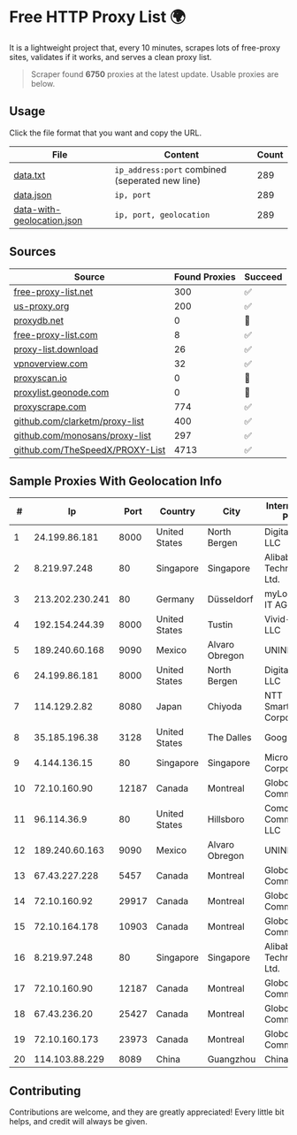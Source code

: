 
# Free HTTP Proxy List 🌍

It is a lightweight project that, every 10 minutes, scrapes lots of free-proxy sites, validates if it works, and serves a clean proxy list.


> Scraper found **6750** proxies at the latest update. Usable proxies are below.

## Usage

Click the file format that you want and copy the URL.


|File|Content|Count|
|----|-------|-----|
|[data.txt](https://raw.githubusercontent.com/themiralay/Proxy-List-World/master/data.txt)|`ip_address:port` combined (seperated new line)|289|
|[data.json](https://raw.githubusercontent.com/themiralay/Proxy-List-World/master/data.json)|`ip, port`|289|
|[data-with-geolocation.json](https://raw.githubusercontent.com/themiralay/Proxy-List-World/master/data-with-geolocation.json)|`ip, port, geolocation`|289|

## Sources

|Source|Found Proxies|Succeed|
|------|-------------|-------|
|[free-proxy-list.net](https://free-proxy-list.net)|300|✅|
|[us-proxy.org](https://www.us-proxy.org)|200|✅|
|[proxydb.net](http://proxydb.net)|0|🚫|
|[free-proxy-list.com](https://free-proxy-list.com/?page=&port=&type%5B%5D=http&type%5B%5D=https&up_time=0&search=Search)|8|✅|
|[proxy-list.download](https://www.proxy-list.download/HTTP)|26|✅|
|[vpnoverview.com](https://vpnoverview.com/privacy/anonymous-browsing/free-proxy-servers)|32|✅|
|[proxyscan.io](https://www.proxyscan.io)|0|🚫|
|[proxylist.geonode.com](https://proxylist.geonode.com/api/proxy-list?limit=300&page=1&sort_by=lastChecked&sort_type=desc&protocols=http,https)|0|🚫|
|[proxyscrape.com](https://api.proxyscrape.com/v2/?request=displayproxies&protocol=http&timeout=10000&country=all&ssl=all&anonymity=all)|774|✅|
|[github.com/clarketm/proxy-list](https://raw.githubusercontent.com/clarketm/proxy-list/master/proxy-list-raw.txt)|400|✅|
|[github.com/monosans/proxy-list](https://raw.githubusercontent.com/monosans/proxy-list/main/proxies/http.txt)|297|✅|
|[github.com/TheSpeedX/PROXY-List](https://raw.githubusercontent.com/TheSpeedX/PROXY-List/master/http.txt)|4713|✅|


## Sample Proxies With Geolocation Info

|#|Ip|Port|Country|City|Internet Service Provider|
|-|--|----|-------|----|-------------------------|
|1|24.199.86.181|8000|United States|North Bergen|DigitalOcean, LLC|
|2|8.219.97.248|80|Singapore|Singapore|Alibaba (US) Technology Co., Ltd.|
|3|213.202.230.241|80|Germany|Düsseldorf|myLoc managed IT AG|
|4|192.154.244.39|8000|United States|Tustin|Vivid-hosting LLC|
|5|189.240.60.168|9090|Mexico|Alvaro Obregon|UNINET|
|6|24.199.86.181|8000|United States|North Bergen|DigitalOcean, LLC|
|7|114.129.2.82|8080|Japan|Chiyoda|NTT SmartConnect Corporation|
|8|35.185.196.38|3128|United States|The Dalles|Google LLC|
|9|4.144.136.15|80|Singapore|Singapore|Microsoft Corporation|
|10|72.10.160.90|12187|Canada|Montreal|GloboTech Communications|
|11|96.114.36.9|80|United States|Hillsboro|Comcast Cable Communications, LLC|
|12|189.240.60.163|9090|Mexico|Alvaro Obregon|UNINET|
|13|67.43.227.228|5457|Canada|Montreal|GloboTech Communications|
|14|72.10.160.92|29917|Canada|Montreal|GloboTech Communications|
|15|72.10.164.178|10903|Canada|Montreal|GloboTech Communications|
|16|8.219.97.248|80|Singapore|Singapore|Alibaba (US) Technology Co., Ltd.|
|17|72.10.160.90|12187|Canada|Montreal|GloboTech Communications|
|18|67.43.236.20|25427|Canada|Montreal|GloboTech Communications|
|19|72.10.160.173|23973|Canada|Montreal|GloboTech Communications|
|20|114.103.88.229|8089|China|Guangzhou|Chinanet|



## Contributing

Contributions are welcome, and they are greatly appreciated! Every
little bit helps, and credit will always be given.


